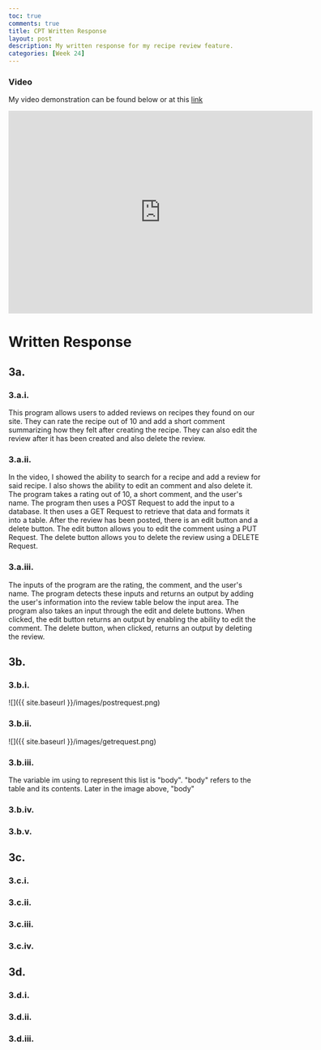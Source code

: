 ```yaml
---
toc: true
comments: true
title: CPT Written Response
layout: post
description: My written response for my recipe review feature.
categories: [Week 24]
---
```


### Video
My video demonstration can be found below or at this [link](https://youtu.be/2OPjDXT1cYg)
<iframe width="600" height="400" src="https://www.youtube.com/embed/2OPjDXT1cYg" title="YouTube video player" frameborder="0" allow="accelerometer; autoplay; clipboard-write; encrypted-media; gyroscope; picture-in-picture; web-share" allowfullscreen></iframe>

# Written Response
## 3a.
### 3.a.i.
This program allows users to added reviews on recipes they found on our site. They can rate the recipe out of 10 and add a short comment summarizing how they felt after creating the recipe. They can also edit the review after it has been created and also delete the review.

### 3.a.ii.
In the video, I showed the ability to search for a recipe and add a review for said recipe. I also shows the ability to edit an comment and also delete it. The program takes a rating out of 10, a short comment, and the user's name. The program then uses a POST Request to add the input to a database. It then uses a GET Request to retrieve that data and formats it into a table. After the review has been posted, there is an edit button and a delete button. The edit button allows you to edit the comment using a PUT Request. The delete button allows you to delete the review using a DELETE Request.

### 3.a.iii.
The inputs of the program are the rating, the comment, and the user's name. The program detects these inputs and returns an output by adding the user's information into the review table below the input area. The program also takes an input through the edit and delete buttons. When clicked, the edit button returns an output by enabling the ability to edit the comment. The delete button, when clicked, returns an output by deleting the review.

## 3b.
### 3.b.i.
![]({{ site.baseurl }}/images/postrequest.png)

### 3.b.ii.
![]({{ site.baseurl }}/images/getrequest.png)

### 3.b.iii.
The variable im using to represent this list is "body". "body" refers to the table and its contents. Later in the image above, "body"

### 3.b.iv.


### 3.b.v.


## 3c.
### 3.c.i.


### 3.c.ii.


### 3.c.iii.


### 3.c.iv.


## 3d.
### 3.d.i.


### 3.d.ii.


### 3.d.iii.

